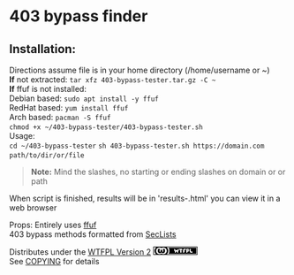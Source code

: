 # 403 bypass finder  
## Installation:  
Directions assume file is in your home directory (/home/username or ~)  
**If** not extracted: `tar xfz 403-bypass-tester.tar.gz -C ~`  
**If** ffuf is not installed:  
Debian based: `sudo apt install -y ffuf`  
RedHat based: `yum install ffuf`  
Arch based: `pacman -S ffuf`  
`chmod +x ~/403-bypass-tester/403-bypass-tester.sh`  
Usage:  
`cd ~/403-bypass-tester`
`sh 403-bypass-tester.sh https://domain.com path/to/dir/or/file`  
> **Note:** Mind the slashes, no starting or ending slashes on domain or or path  
  
When script is finished, results will be in 'results-<datetime>.html' you can view it in a web browser  
  
Props:
Entirely uses [ffuf](https://github.com/ffuf/ffuf)  
403 bypass methods formatted from [SecLists](https://github.com/danielmiessler/SecLists)  
  
Distributes under the [WTFPL Version 2](http://www.wtfpl.net/) [![WTFPL](assets/wtfpl-badge.png)](http://www.wtfpl.net/)  
See [COPYING](COPYING.txt) for details  

